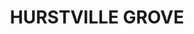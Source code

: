 ---
lastmod: '2025-04-06T06:05:20+00:00'
latitude: -33.966692
layout: suburb
longitude: 151.101764
postcode: '2220'
state: NSW
title: HURSTVILLE GROVE
url: /nsw/hurstville-grove/
---